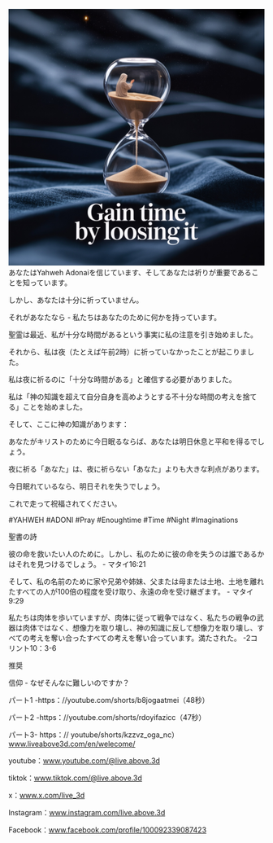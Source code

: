 ![Video cover image](../cover.jpeg)
あなたはYahweh Adonaiを信じています、そしてあなたは祈りが重要であることを知っています。

しかし、あなたは十分に祈っていません。

それがあなたなら - 私たちはあなたのために何かを持っています。

聖霊は最近、私が十分な時間があるという事実に私の注意を引き始めました。

それから、私は夜（たとえば午前2時）に祈っていなかったことが起こりました。

私は夜に祈るのに「十分な時間がある」と確信する必要がありました。

私は「神の知識を超えて自分自身を高めようとする不十分な時間の考えを捨てる」ことを始めました。

そして、ここに神の知識があります：

あなたがキリストのために今日眠るならば、あなたは明日休息と平和を得るでしょう。

夜に祈る「あなた」は、夜に祈らない「あなた」よりも大きな利点があります。

今日眠れているなら、明日それを失うでしょう。

これで走って祝福されてください。


#YAHWEH #ADONI #Pray #Enoughtime #Time #Night #Imaginations


聖書の詩

彼の命を救いたい人のために。しかし、私のために彼の命を失うのは誰であるかはそれを見つけるでしょう。 - マタイ16:21

そして、私の名前のために家や兄弟や姉妹、父または母または土地、土地を離れたすべての人が100倍の程度を受け取り、永遠の命を受け継ぎます。 - マタイ9:29

私たちは肉体を歩いていますが、肉体に従って戦争ではなく、私たちの戦争の武器は肉体ではなく、想像力を取り壊し、神の知識に反して想像力を取り壊し、すべての考えを奪い合ったすべての考えを奪い合っています。満たされた。 -2コリント10：3-6


推奨

信仰 - なぜそんなに難しいのですか？

パート1 -https：//youtube.com/shorts/b8jogaatmei（48秒）

パート2 -https：//youtube.com/shorts/rdoyifazicc（47秒）

パート3- https：// youtube/shorts/kzzvz_oga_nc） www.liveabove3d.com/en/welecome/


youtube：www.youtube.com/@live.above.3d

tiktok：www.tiktok.com/@live.above.3d

x：www.x.com/live_3d

Instagram：www.instagram.com/live.above.3d

Facebook：www.facebook.com/profile/100092339087423


